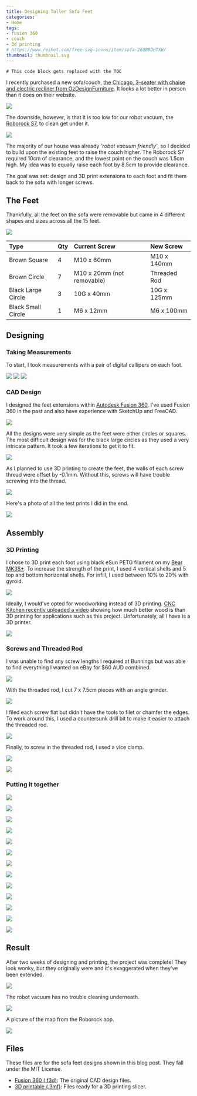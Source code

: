 ```yaml
---
title: Designing Taller Sofa Feet
categories:
- Home
tags:
- fusion 360
- couch
- 3d printing
# https://www.reshot.com/free-svg-icons/item/sofa-26QB8DHTXW/
thumbnail: thumbnail.svg
---
```


```toc
# This code block gets replaced with the TOC
```

I recently purchased a new sofa/couch, [the Chicago, 3-seater with chaise and electric recliner from OzDesignFurniture](https://ozdesignfurniture.com.au/furniture/sofas-sofabeds/leather-sofas/chicago-3-seater-chaise-lhf-elec-recs-in-natural). It looks a lot better in person than it does on their website.

![](sofa-single.jpg)

The downside, however, is that it is too low for our robot vacuum, the [Roborock S7](https://roborock.com.au/pages/roborock-s7), to clean get under it.

![](couch-too-low.jpg)

The majority of our house was already *'robot vacuum friendly'*, so I decided to build upon the existing feet to raise the couch higher. The Roborock S7 required 10cm of clearance, and the lowest point on the couch was 1.5cm high. My idea was to equally raise each foot by 8.5cm to provide clearance.

The goal was set: design and 3D print extensions to each foot and fit them back to the sofa with longer screws.

## The Feet

Thankfully, all the feet on the sofa were removable but came in 4 different shapes and sizes across all the 15 feet.

![](feet/feet-collage.png)

| Type               | Qty | Current Screw              | New Screw    |
|:-------------------|:----|:---------------------------|:-------------|
| Brown Square       | 4   | M10 x 60mm                 | M10 x 140mm  |
| Brown Circle       | 7   | M10 x 20mm (not removable) | Threaded Rod |
| Black Large Circle | 3   | 10G x 40mm                 | 10G x 125mm  |
| Black Small Circle | 1   | M6 x 12mm                  | M6 x 100mm   |

## Designing

### Taking Measurements

To start, I took measurements with a pair of digital callipers on each foot.

![](design/sketch-1.png)
![](design/sketch-2.png)
![](design/sketch-3.png)

### CAD Design

I designed the feet extensions within [Autodesk Fusion 360](https://www.autodesk.com.au/products/fusion-360/overview). I've used Fusion 360 in the past and also have experience with SketchUp and FreeCAD.

![](design/fusion360.png)

All the designs were very simple as the feet were either circles or squares. The most difficult design was for the black large circles as they used a very intricate pattern. It took a few iterations to get it to fit.

![](design/test-fit.jpg)

As I planned to use 3D printing to create the feet, the walls of each screw thread were offset by -0.1mm. Without this, screws will have trouble screwing into the thread.

![](design/offset.png)

Here's a photo of all the test prints I did in the end.

![](assembly/test-prints.jpg)

## Assembly

### 3D Printing

I chose to 3D print each foot using black eSun PETG filament on my [Bear MK3S+](/3d-printer-upgrades-galore). To increase the strength of the print, I used 4 vertical shells and 5 top and bottom horizontal shells. For infill, I used between 10% to 20% with gyroid.

![](assembly/slicer.png)

Ideally, I would've opted for woodworking instead of 3D printing. [CNC Kitchen recently uploaded a video](https://www.youtube.com/watch?v=chCmwSdQzcE) showing how much better wood is than 3D printing for applications such as this project. Unfortunately, all I have is a 3D printer.

![](assembly/printing.jpeg)

### Screws and Threaded Rod

I was unable to find any screw lengths I required at Bunnings but was able to find everything I wanted on eBay for $60 AUD combined.

![](assembly/screw-comparison.jpg)

With the threaded rod, I cut 7 x 7.5cm pieces with an angle grinder.

![](assembly/threaded-rod.jpg)

I filed each screw flat but didn't have the tools to filet or chamfer the edges. To work around this, I used a countersunk drill bit to make it easier to attach the threaded rod.

![](assembly/countersunk.jpg)

Finally, to screw in the threaded rod, I used a vice clamp.

![](assembly/screw-clamp.jpg)

![](assembly/screw-clamp-2.jpg)

### Putting it together

![](assembly/putting-it-together-0.jpg)

![](assembly/putting-it-together-1.jpg)

![](assembly/putting-it-together-1.1.jpg)

![](assembly/putting-it-together-2.jpg)

![](assembly/putting-it-together-2.1.jpg)

![](assembly/putting-it-together-2.2.jpg)

![](assembly/putting-it-together-2.3.jpg)

![](assembly/putting-it-together-3.jpg)

![](assembly/putting-it-together-3.1.jpg)

![](assembly/putting-it-together-3.2.jpg)

![](assembly/putting-it-together-4.jpg)

![](assembly/putting-it-together-4.1.jpg)

![](assembly/putting-it-together-5.jpg)

## Result

After two weeks of designing and printing, the project was complete! They look wonky, but they originally were and it's exaggerated when they've been extended.

![](couch-complete.jpg)

The robot vacuum has no trouble cleaning underneath.

![](couch-high.jpg)

A picture of the map from the Roborock app.

![](vacuum-map.png)

## Files

These files are for the sofa feet designs shown in this blog post. They fall under the MIT License.

- [Fusion 360 (.f3d)](CAD.zip): The original CAD design files.
- [3D printable (.3mf)](3MF.zip): Files ready for a 3D printing slicer.
